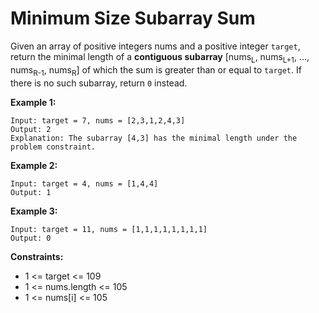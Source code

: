 # Minimum Size Subarray Sum

Given an array of positive integers nums and a positive integer `target`, return the minimal length of a **contiguous subarray** [nums<sub>L</sub>, nums<sub>L+1</sub>, ..., nums<sub>R-1</sub>, nums<sub>R</sub>] of which the sum is greater than or equal to `target`. If there is no such subarray, return `0` instead.

 

**Example 1:**
```
Input: target = 7, nums = [2,3,1,2,4,3]
Output: 2
Explanation: The subarray [4,3] has the minimal length under the problem constraint.
```
**Example 2:**
```
Input: target = 4, nums = [1,4,4]
Output: 1
```
**Example 3:**
```
Input: target = 11, nums = [1,1,1,1,1,1,1,1]
Output: 0
```
 

**Constraints:**

- 1 <= target <= 109
- 1 <= nums.length <= 105
- 1 <= nums[i] <= 105
